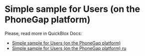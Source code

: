 Simple sample for Users (on the PhoneGap platform)
==================================================

Please, read more in QuickBlox Docs:

* [Simple sample for Users (on the PhoneGap platform)](http://wiki.quickblox.com/Simple_sample_for_Users_(on_the_PhoneGap_platform))
* [Simple sample for Users (on the PhoneGap platform) ru](http://wiki.quickblox.com/Simple_sample_for_Users_(on_the_PhoneGap_platform)_ru)

